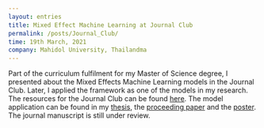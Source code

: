 ```yaml
---
layout: entries
title: Mixed Effect Machine Learning at Journal Club
permalink: /posts/Journal_Club/
time: 19th March, 2021
company: Mahidol University, Thailandma
---
```


Part of the curriculum fulfilment for my Master of Science degree, I presented about the Mixed Effects Machine Learning models in the Journal Club.<span /> Later, I applied the framework as one of the models in my research. The resources for the Journal Club can be found [here](https://www.rama.mahidol.ac.th/ceb/news/10mar2021-0940 "CEB-RAMA-MU @ Web"). The model application can be found in my [thesis](https://htunteza.com/assets/docs/msc_thesis.pdf "Risk-factor based Diagnosis for Chronic Periodontitis using Machine Learning Models @ Web"), the [proceeding paper](https://www.researchgate.net/publication/351563629_Clinical_Prediction_of_Chronic_Periodontitis "Clinical Prediction of Chronic Periodontitis @ ResearchGate") and the [poster](http://doi.org/10.13140/RG.2.2.20986.77764 "Screening models for Periodontitis @ ResearchGate"). The journal manuscript is still under review.

<div id="gallery">
	<img src="/assets/photos/msc_jc.jpg" title="Announcement Poster" alt="Announcement Poster/>
</div>